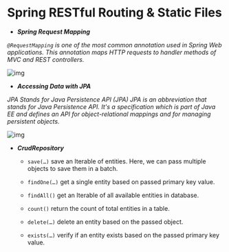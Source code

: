 # Spring RESTful Routing & Static Files


* ***Spring Request Mapping***

*`@RequestMapping` is one of the most common annotation used in Spring Web applications. This annotation maps HTTP requests to handler methods of MVC and REST controllers.*

![img](https://i2.wp.com/springframework.guru/wp-content/uploads/2017/09/mvc.png?w=800&ssl=1)



* ***Accessing Data with JPA***

 *JPA Stands for Java Persistence API (JPA) JPA is an abbreviation that stands for Java Persistence API. It's a specification which is part of Java EE and defines an API for object-relational mappings and for managing persistent objects.*

![img](https://2.bp.blogspot.com/-EebmrWpAqO4/W9vzgI61vtI/AAAAAAAAEkw/Kb5YL-e8Ja8ENTWx445hvovrwTlpo3iGACLcBGAs/s1600/dataaccess_jpa_basic_flow.png)



* ***CrudRepository*** 


    * `save(…)` save an Iterable of entities. Here, we can pass multiple objects to save them in a batch.

    * `findOne(…)` get a single entity based on passed primary key value.

    * `findAll()` get an Iterable of all available entities in database.

    * `count()` return the count of total entities in a table.

    * `delete(…)` delete an entity based on the passed object.

    * `exists(…)` verify if an entity exists based on the passed primary key value.


